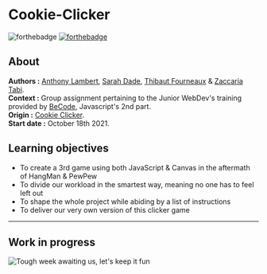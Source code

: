 # Cookie-Clicker

![forthebadge](https://forthebadge.com/images/badges/made-with-javascript.svg) [![forthebadge](https://forthebadge.com/images/badges/you-didnt-ask-for-this.svg)](https://forthebadge.com)  
  
## About  
  
**Authors :** [Anthony Lambert](https://github.com/Kaleidosport), [Sarah Dade](https://github.com/SarahDade), [Thibaut Fourneaux](https://github.com/FourneauxThibaut) & [Zaccaria Tabi](https://github.com/tbzaccaria).  
**Context :** Group assignment pertaining to the Junior WebDev's training provided by [BeCode](https://github.com/becodeorg), Javascript's 2nd part.  
**Origin :** [Cookie Clicker](https://github.com/becodeorg/CRL-Woods-5.33/blob/main/1.TRAIL/02.The-Hill/08.Javascript/Challenge/cookie.md).  
**Start date :** October 18th 2021.  

## Learning objectives  

* To create a 3rd game using both JavaScript & Canvas in the aftermath of HangMan & PewPew  
* To divide our workload in the smartest way, meaning no one has to feel left out  
* To shape the whole project while abiding by a list of instructions  
* To deliver our very own version of this clicker game  

---  

## Work in progress  

![Tough week awaiting us, let's keep it fun](https://i.imgur.com/AYN3AEW.gif)       